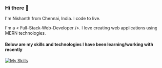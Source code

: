 ### Hi there 👋

I'm Nishanth from Chennai, India.
I code to live.

I'm a < Full-Stack-Web-Developer />. I love creating web applications using MERN technologies.

#### Below are my skills and technologies I have been learning/working with recently
[![My Skills](https://skillicons.dev/icons?i=react,nextjs,nodejs,express,mongodb,mysql,redux,js,html,css,tailwind,sass,cs,git,vscode,netlify,heroku,vercel)](https://skillicons.dev)
